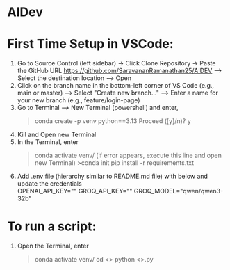 # AIDev
First Time Setup in VSCode:
===========================
1. Go to Source Control (left sidebar) → Click Clone Repository → Paste the GitHub URL https://github.com/SaravananRamanathan25/AIDEV --> Select the destination location --> Open
2. Click on the branch name in the bottom-left corner of VS Code (e.g., main or master) --> Select "Create new branch..." --> Enter a name for your new branch (e.g., feature/login-page)
3. Go to Terminal --> New Terminal (powershell) and enter,
    >conda create -p venv python==3.13
    Proceed ([y]/n)? y
4. Kill and Open new Terminal
5. In the Terminal, enter
    >conda activate venv/
    (if error appears, execute this line and open new Terminal) >conda init
    >pip install -r requirements.txt
6. Add .env file (hierarchy similar to README.md file) with below and update the credentials			
OPENAI_API_KEY=""
GROQ_API_KEY=""
GROQ_MODEL="qwen/qwen3-32b"


To run a script:
================
1. Open the Terminal, enter
    >conda activate venv/
    >cd <<path where the python file exists>>
    >python <<name of the fil>>.py   
